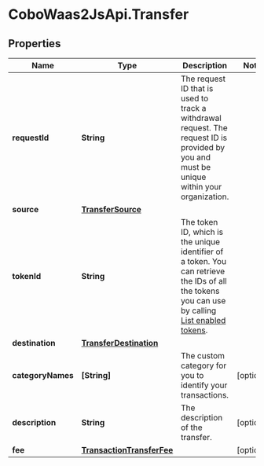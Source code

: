 # CoboWaas2JsApi.Transfer

## Properties

Name | Type | Description | Notes
------------ | ------------- | ------------- | -------------
**requestId** | **String** | The request ID that is used to track a withdrawal request. The request ID is provided by you and must be unique within your organization. | 
**source** | [**TransferSource**](TransferSource.md) |  | 
**tokenId** | **String** | The token ID, which is the unique identifier of a token. You can retrieve the IDs of all the tokens you can use by calling [List enabled tokens](/v2/api-references/wallets/list-enabled-tokens). | 
**destination** | [**TransferDestination**](TransferDestination.md) |  | 
**categoryNames** | **[String]** | The custom category for you to identify your transactions. | [optional] 
**description** | **String** | The description of the transfer. | [optional] 
**fee** | [**TransactionTransferFee**](TransactionTransferFee.md) |  | [optional] 


